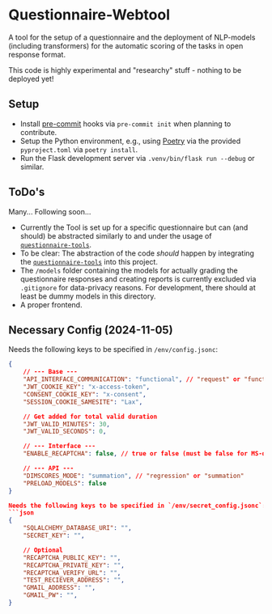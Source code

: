 # Questionnaire-Webtool

A tool for the setup of a questionnaire and the deployment of NLP-models (including transformers) for the automatic scoring of the tasks in open response format.

This code is highly experimental and "researchy" stuff - nothing to be deployed yet!

## Setup
- Install [pre-commit](https://pre-commit.com/) hooks via `pre-commit init` when planning to contribute.
- Setup the Python environment, e.g., using [Poetry](https://python-poetry.org/) via the provided `pyproject.toml` via `poetry install`.
- Run the Flask development server via `.venv/bin/flask run --debug` or similar.

## ToDo's

Many... Following soon...

- Currently the Tool is set up for a specific questionnaire but can (and should) be abstracted similarly to and under the usage of [`questionnaire-tools`](https://github.com/JannisZeller/questionnaire-tools).
- To be clear: The abstraction of the code *should* happen by integrating the [`questionnaire-tools`](https://github.com/JannisZeller/questionnaire-tools) into this project.
- The `/models` folder containing the models for actually grading the questionnaire responses and creating reports is currently excluded via `.gitignore` for data-privacy reasons. For development, there should at least be dummy models in this directory.
- A proper frontend.

## Necessary Config (2024-11-05)

Needs the following keys to be specified in `/env/config.jsonc`:
```json
{
    // --- Base ---
    "API_INTERFACE_COMMUNICATION": "functional", // "request" or "functional"
    "JWT_COOKIE_KEY": "x-access-token",
    "CONSENT_COOKIE_KEY": "x-consent",
    "SESSION_COOKIE_SAMESITE": "Lax",

    // Get added for total valid duration
    "JWT_VALID_MINUTES": 30,
    "JWT_VALID_SECONDS": 0,

    // --- Interface ---
    "ENABLE_RECAPTCHA": false, // true or false (must be false for MS-devtonnels development hosting)

    // --- API ---
    "DIMSCORES_MODE": "summation", // "regression" or "summation"
    "PRELOAD_MODELS": false
}

Needs the following keys to be specified in `/env/secret_config.jsonc`:
```json
{
    "SQLALCHEMY_DATABASE_URI": "",
    "SECRET_KEY": "",

    // Optional
    "RECAPTCHA_PUBLIC_KEY": "",
    "RECAPTCHA_PRIVATE_KEY": "",
    "RECAPTCHA_VERIFY_URL": "",
    "TEST_RECIEVER_ADDRESS": "",
    "GMAIL_ADDRESS": "",
    "GMAIL_PW": "",
}

